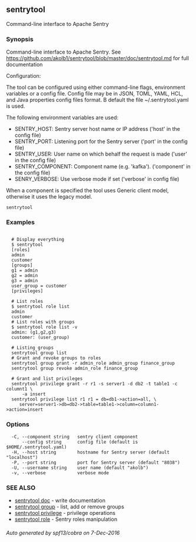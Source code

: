 ## sentrytool

Command-line interface to Apache Sentry

### Synopsis


Command-line interface to Apache Sentry.
See https://github.com/akolb1/sentrytool/blob/master/doc/sentrytool.md for full documentation

Configuration:

The tool can be configured using either command-line flags, environment variables or
a config file. Config file may be in JSON, TOML, YAML, HCL, and
Java properties config files format. B default the file ~/.sentrytool.yaml is used.

 The following environment variables are used:

* SENTRY_HOST:      Sentry server host name or IP address ('host' in the config file)
* SENTRY_PORT:      Listening port for the Sentry server ('port' in the config file)
* SENTRY_USER:      User name on which behalf the request is made ('user' in the config file)
* SENTRY_COMPONENT: Component name (e.g. 'kafka'). ('component' in the config file)
* SENRY_VERBOSE:    Use verbose mode if set ('verbose' in config file)

When a component is specified the tool uses Generic client model, otherwise it uses the
legacy model.


```
sentrytool
```

### Examples

```

  # Display everything
  $ sentrytool
  [roles]
  admin
  customer
  [groups]
  g1 = admin
  g2 = admin
  g3 = admin
  user_group = customer
  [privileges]

  # List roles
  $ sentrytool role list
  admin
  customer
  # List roles with groups
  $ sentrytool role list -v
  admin: (g1,g2,g3)
  customer: (user_group)

  # Listing groups
  sentrytool group list
  # Grant and revoke groups to roles
  sentrytool group grant -r admin_role admin_group finance_group
  sentrytool group revoke admin_role finance_group

  # Grant and list privileges
  sentrytool privilege grant -r r1 -s server1 -d db2 -t table1 -c columnt1 \
      -a insert
  sentrytool privilege list r1 r1 = db=db1->action=all, \
     server=server1->db=db2->table=table1->column=column1->action=insert
```

### Options

```
  -C, --component string   sentry client component
      --config string      config file (default is $HOME/.sentrytool.yaml)
  -H, --host string        hostname for Sentry server (default "localhost")
  -P, --port string        port for Sentry server (default "8038")
  -U, --username string    user name (default "akolb")
  -v, --verbose            verbose mode
```

### SEE ALSO
* [sentrytool doc](sentrytool_doc.md)	 - write documentation
* [sentrytool group](sentrytool_group.md)	 - list, add or remove groups
* [sentrytool privilege](sentrytool_privilege.md)	 - privilege operations
* [sentrytool role](sentrytool_role.md)	 - Sentry roles manipulation

###### Auto generated by spf13/cobra on 7-Dec-2016
